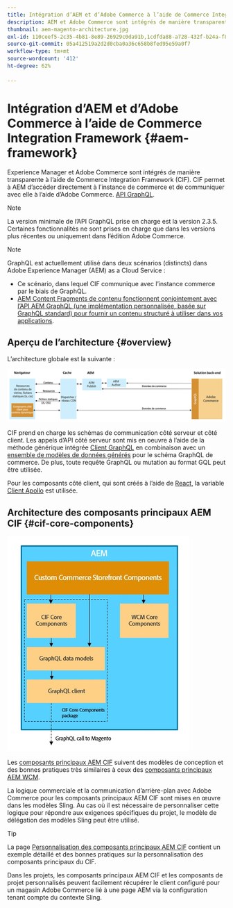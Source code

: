 ```yaml
---
title: Intégration d’AEM et d’Adobe Commerce à l’aide de Commerce Integration Framework
description: AEM et Adobe Commerce sont intégrés de manière transparente à l’aide de Commerce Integration Framework (CIF). CIF permet à AEM d’accéder à une instance Adobe Commerce et de communiquer avec Adobe Commerce via GraphQL. Il permet également aux auteurs AEM d’utiliser les sélecteurs de produits et de catégories et la console de produits pour parcourir les données de produit et de catégorie récupérées à la demande à partir d’Adobe Commerce. En outre, le CIF offre une vitrine prête à l’emploi qui peut accélérer les projets commerciaux.
thumbnail: aem-magento-architecture.jpg
exl-id: 110ceef5-2c35-4b81-8e89-26929c0da91b,1cdfda88-a728-432f-b24a-f81347572bcf
source-git-commit: 05a412519a2d2d0cba0a36c658b8fed95e59a0f7
workflow-type: tm+mt
source-wordcount: '412'
ht-degree: 62%

---
```


# Intégration d’AEM et d’Adobe Commerce à l’aide de Commerce Integration Framework {#aem-framework}

Experience Manager et Adobe Commerce sont intégrés de manière transparente à l’aide de Commerce Integration Framework (CIF). CIF permet à AEM d’accéder directement à l’instance de commerce et de communiquer avec elle à l’aide d’Adobe Commerce. [API GraphQL](https://devdocs.magento.com/guides/v2.4/graphql/).

>[!NOTE]
>
> La version minimale de l’API GraphQL prise en charge est la version 2.3.5. Certaines fonctionnalités ne sont prises en charge que dans les versions plus récentes ou uniquement dans l’édition Adobe Commerce.

>[!NOTE]
>
>GraphQL est actuellement utilisé dans deux scénarios (distincts) dans Adobe Experience Manager (AEM) as a Cloud Service :
>
>* Ce scénario, dans lequel CIF communique avec l’instance commerce par le biais de GraphQL.
>* [AEM Content Fragments de contenu fonctionnent conjointement avec l’API AEM GraphQL (une implémentation personnalisée, basée sur GraphQL standard) pour fournir un contenu structuré à utiliser dans vos applications](/help/assets/content-fragments/graphql-api-content-fragments.md).


## Aperçu de l’architecture {#overview}

L’architecture globale est la suivante :

![Aperçu de l’architecture du CIF](../assets/AEM_Magento_Architecture.png)

CIF prend en charge les schémas de communication côté serveur et côté client.
Les appels d’API côté serveur sont mis en oeuvre à l’aide de la méthode générique intégrée [Client GraphQL](https://github.com/adobe/commerce-cif-graphql-client) en combinaison avec un [ensemble de modèles de données générés](https://github.com/adobe/commerce-cif-magento-graphql) pour le schéma GraphQL de commerce. De plus, toute requête GraphQL ou mutation au format GQL peut être utilisée.

Pour les composants côté client, qui sont créés à l’aide de [React](https://reactjs.org/), la variable [Client Apollo](https://www.apollographql.com/docs/react/) est utilisée.

## Architecture des composants principaux AEM CIF {#cif-core-components}

![Architecture des composants principaux AEM CIF](../assets/cif-component-architecture.jpg)

Les [composants principaux AEM CIF](https://github.com/adobe/aem-core-cif-components) suivent des modèles de conception et des bonnes pratiques très similaires à ceux des [composants principaux AEM WCM](https://github.com/adobe/aem-core-wcm-components).

La logique commerciale et la communication d’arrière-plan avec Adobe Commerce pour les composants principaux AEM CIF sont mises en œuvre dans les modèles Sling. Au cas où il est nécessaire de personnaliser cette logique pour répondre aux exigences spécifiques du projet, le modèle de délégation des modèles Sling peut être utilisé.

>[!TIP]
>
>La page [Personnalisation des composants principaux AEM CIF](../customizing/customize-cif-components.md) contient un exemple détaillé et des bonnes pratiques sur la personnalisation des composants principaux du CIF.

Dans les projets, les composants principaux AEM CIF et les composants de projet personnalisés peuvent facilement récupérer le client configuré pour un magasin Adobe Commerce lié à une page AEM via la configuration tenant compte du contexte Sling.
